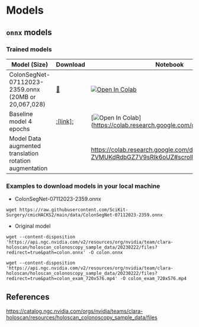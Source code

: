 # Models

## `onnx` models

### Trained models

| Model (Size)  | Download | Notebook |
| -- |-- | -- |
| ColonSegNet-07112023-2359.onnx (20MB or 20,067,028) | [:link:](TOADD) | [![Open In Colab](https://colab.research.google.com/assets/colab-badge.svg)](https://colab.research.google.com/drive/1s-eKu6QjaV54jva_ylG1VxwCj1B8nwJ3) |
| Baseline model 4 epochs | [:[link]:]([TOADD](https://drive.google.com/file/d/1SWPzOeqKyKqBM9FVfj0qCPn8cxEhX9BK/view?usp=drive_link)) | [![Open In Colab](https://colab.research.google.com/assets/colab-badge.svg)] (https://colab.research.google.com/drive/TOADD) |
| Model Data augmented translation rotation augmentation | | https://colab.research.google.com/drive/1P93OQnpg8-ZVMUKdRdbGZ7V9sRIk6oUZ#scrollTo=e7dn13rCydBf |


### Examples to download models in your local machine
* ColonSegNet-07112023-2359.onnx
```
wget https://raw.githubusercontent.com/SciKit-Surgery/cmicHACKS2/main/data/ColonSegNet-07112023-2359.onnx
```

* Original model
```
wget --content-disposition 'https://api.ngc.nvidia.com/v2/resources/org/nvidia/team/clara-holoscan/holoscan_colonoscopy_sample_data/20230222/files?redirect=true&path=colon.onnx' -O colon.onnx
```

```
wget --content-disposition 'https://api.ngc.nvidia.com/v2/resources/org/nvidia/team/clara-holoscan/holoscan_colonoscopy_sample_data/20230222/files?redirect=true&path=colon_exam_720x576.mp4' -O colon_exam_720x576.mp4
```

## References 
https://catalog.ngc.nvidia.com/orgs/nvidia/teams/clara-holoscan/resources/holoscan_colonoscopy_sample_data/files


